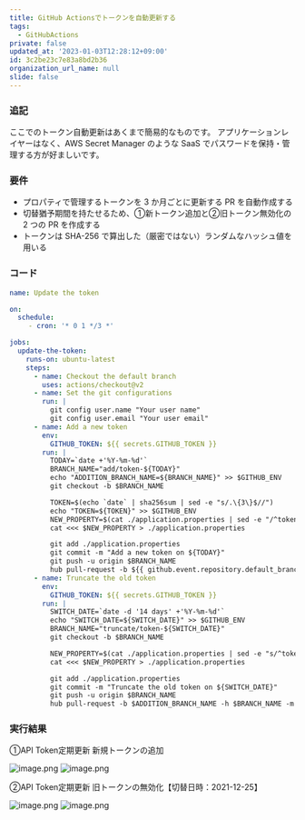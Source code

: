 ```yaml
---
title: GitHub Actionsでトークンを自動更新する
tags:
  - GitHubActions
private: false
updated_at: '2023-01-03T12:28:12+09:00'
id: 3c2be23c7e83a8bd2b36
organization_url_name: null
slide: false
---
```

### 追記
ここでのトークン自動更新はあくまで簡易的なものです。
アプリケーションレイヤーはなく、AWS Secret Manager のような SaaS でパスワードを保持・管理する方が好ましいです。

### 要件

- プロパティで管理するトークンを 3 か月ごとに更新する PR を自動作成する
- 切替猶予期間を持たせるため、①新トークン追加と②旧トークン無効化の 2 つの PR を作成する
- トークンは SHA-256 で算出した（厳密ではない）ランダムなハッシュ値を用いる

### コード

```yml
name: Update the token

on:
  schedule:
　   - cron: '* 0 1 */3 *'

jobs:
  update-the-token:
    runs-on: ubuntu-latest
    steps:
      - name: Checkout the default branch
        uses: actions/checkout@v2
      - name: Set the git configurations
        run: |
          git config user.name "Your user name"
          git config user.email "Your user email"
      - name: Add a new token
        env:
          GITHUB_TOKEN: ${{ secrets.GITHUB_TOKEN }}
        run: |
          TODAY=`date +'%Y-%m-%d'`
          BRANCH_NAME="add/token-${TODAY}"
          echo "ADDITION_BRANCH_NAME=${BRANCH_NAME}" >> $GITHUB_ENV
          git checkout -b $BRANCH_NAME

          TOKEN=$(echo `date` | sha256sum | sed -e "s/.\{3\}$//")
          echo "TOKEN=${TOKEN}" >> $GITHUB_ENV
          NEW_PROPERTY=$(cat ./application.properties | sed -e "/^token=[0-9a-zA-Z]\{64\}/s/$/,`echo $TOKEN`/")
          cat <<< $NEW_PROPERTY > ./application.properties

          git add ./application.properties
          git commit -m "Add a new token on ${TODAY}"
          git push -u origin $BRANCH_NAME
          hub pull-request -b ${{ github.event.repository.default_branch }} -h $BRANCH_NAME -m "API Token定期更新 新規トークンの追加"
      - name: Truncate the old token
        env:
          GITHUB_TOKEN: ${{ secrets.GITHUB_TOKEN }}
        run: |
          SWITCH_DATE=`date -d '14 days' +'%Y-%m-%d'`
          echo "SWITCH_DATE=${SWITCH_DATE}" >> $GITHUB_ENV
          BRANCH_NAME="truncate/token-${SWITCH_DATE}"
          git checkout -b $BRANCH_NAME

          NEW_PROPERTY=$(cat ./application.properties | sed -e "s/^token=[0-9a-zA-Z]\{64\},/token=/")
          cat <<< $NEW_PROPERTY > ./application.properties

          git add ./application.properties
          git commit -m "Truncate the old token on ${SWITCH_DATE}"
          git push -u origin $BRANCH_NAME
          hub pull-request -b $ADDITION_BRANCH_NAME -h $BRANCH_NAME -m "API Token定期更新 旧トークンの無効化【切替日時：${SWITCH_DATE}】"
```

### 実行結果
①API Token定期更新 新規トークンの追加

![image.png](https://qiita-image-store.s3.ap-northeast-1.amazonaws.com/0/488859/0429e325-3884-d95b-13a7-9acd236cf149.png)
![image.png](https://qiita-image-store.s3.ap-northeast-1.amazonaws.com/0/488859/a26ca90a-176f-a56e-7d1d-8588ee8cf1ea.png)

②API Token定期更新 旧トークンの無効化【切替日時：2021-12-25】

![image.png](https://qiita-image-store.s3.ap-northeast-1.amazonaws.com/0/488859/d282f2e2-4eab-d9e4-1de7-23109d7ae6ae.png)
![image.png](https://qiita-image-store.s3.ap-northeast-1.amazonaws.com/0/488859/65fc9f7f-44f3-0d24-b8f1-bf7208582c49.png)
